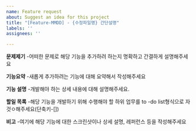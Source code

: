 ```yaml
---
name: Feature request
about: Suggest an idea for this project
title: "[Feature-MMDD] - {수정파일명} 간단설명"
labels: ''
assignees: ''

---
```


**문제제기**
-어떠한 문제로 해당 기능을 추가하려 하는지 명확하고 간결하게 설명해주세요

**기능요약**
-새롭게 추가하려는 기능에 대해 요약해서 작성해주세요

**기능 설명**
-개발해야 하는 상세 내용에 대해 설명해주세요.

**할일 목록**
-해당 기능을 개발하기 위해 수행해야 할 하위 업무를 to -do list형식으로 자것ㅇ해주세요(단축키-[])

**비고**
-여기에 해당 기능에 대한 스크린샷이나 상세 설명, 레퍼런스 등을 작성해주세요
